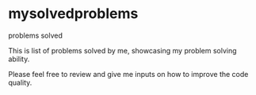 # mysolvedproblems
problems solved

This is list of problems solved by me, showcasing my problem solving ability.


Please feel free to review and give me inputs on how to improve the code quality.
